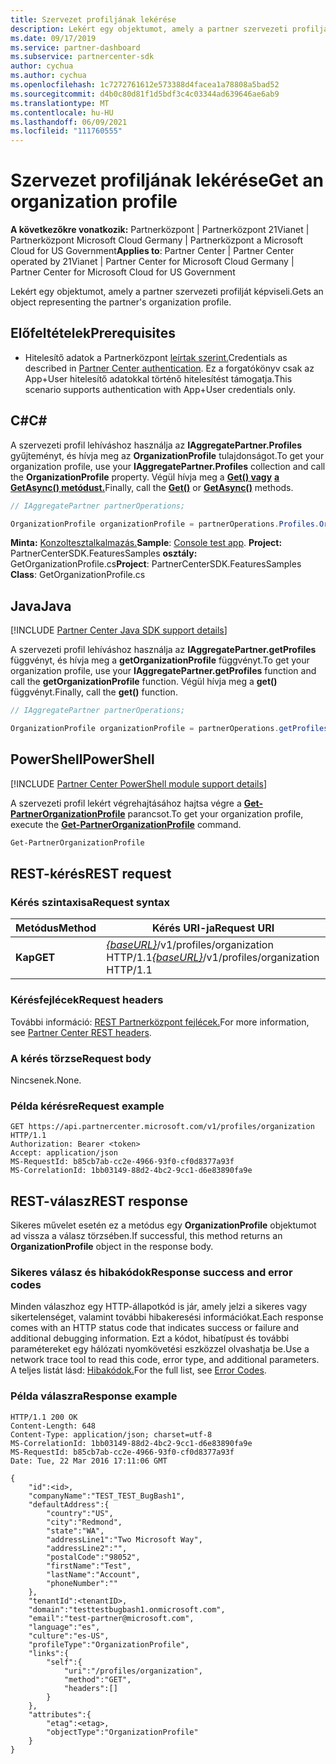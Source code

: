 ```yaml
---
title: Szervezet profiljának lekérése
description: Lekért egy objektumot, amely a partner szervezeti profilját képviseli.
ms.date: 09/17/2019
ms.service: partner-dashboard
ms.subservice: partnercenter-sdk
author: cychua
ms.author: cychua
ms.openlocfilehash: 1c7272761612e573388d4facea1a78808a5bad52
ms.sourcegitcommit: d4b0c80d81f1d5bdf3c4c03344ad639646ae6ab9
ms.translationtype: MT
ms.contentlocale: hu-HU
ms.lasthandoff: 06/09/2021
ms.locfileid: "111760555"
---
```

# <a name="get-an-organization-profile"></a><span data-ttu-id="aa25a-103">Szervezet profiljának lekérése</span><span class="sxs-lookup"><span data-stu-id="aa25a-103">Get an organization profile</span></span>

<span data-ttu-id="aa25a-104">**A következőkre vonatkozik:** Partnerközpont | Partnerközpont 21Vianet | Partnerközpont Microsoft Cloud Germany | Partnerközpont a Microsoft Cloud for US Government</span><span class="sxs-lookup"><span data-stu-id="aa25a-104">**Applies to**: Partner Center | Partner Center operated by 21Vianet | Partner Center for Microsoft Cloud Germany | Partner Center for Microsoft Cloud for US Government</span></span>

<span data-ttu-id="aa25a-105">Lekért egy objektumot, amely a partner szervezeti profilját képviseli.</span><span class="sxs-lookup"><span data-stu-id="aa25a-105">Gets an object representing the partner's organization profile.</span></span>

## <a name="prerequisites"></a><span data-ttu-id="aa25a-106">Előfeltételek</span><span class="sxs-lookup"><span data-stu-id="aa25a-106">Prerequisites</span></span>

- <span data-ttu-id="aa25a-107">Hitelesítő adatok a Partnerközpont [leírtak szerint.](partner-center-authentication.md)</span><span class="sxs-lookup"><span data-stu-id="aa25a-107">Credentials as described in [Partner Center authentication](partner-center-authentication.md).</span></span> <span data-ttu-id="aa25a-108">Ez a forgatókönyv csak az App+User hitelesítő adatokkal történő hitelesítést támogatja.</span><span class="sxs-lookup"><span data-stu-id="aa25a-108">This scenario supports authentication with App+User credentials only.</span></span>

## <a name="c"></a><span data-ttu-id="aa25a-109">C\#</span><span class="sxs-lookup"><span data-stu-id="aa25a-109">C\#</span></span>

<span data-ttu-id="aa25a-110">A szervezeti profil lehíváshoz használja az **IAggregatePartner.Profiles** gyűjteményt, és hívja meg az **OrganizationProfile** tulajdonságot.</span><span class="sxs-lookup"><span data-stu-id="aa25a-110">To get your organization profile, use your **IAggregatePartner.Profiles** collection and call the **OrganizationProfile** property.</span></span> <span data-ttu-id="aa25a-111">Végül hívja meg a [**Get() vagy**](/dotnet/api/microsoft.store.partnercenter.profiles.iorganizationprofile.get) [**a GetAsync() metódust.**](/dotnet/api/microsoft.store.partnercenter.profiles.iorganizationprofile.getasync)</span><span class="sxs-lookup"><span data-stu-id="aa25a-111">Finally, call the [**Get()**](/dotnet/api/microsoft.store.partnercenter.profiles.iorganizationprofile.get) or [**GetAsync()**](/dotnet/api/microsoft.store.partnercenter.profiles.iorganizationprofile.getasync) methods.</span></span>

```csharp
// IAggregatePartner partnerOperations;

OrganizationProfile organizationProfile = partnerOperations.Profiles.OrganizationProfile.Get();
```

<span data-ttu-id="aa25a-112">**Minta:** [Konzoltesztalkalmazás.](console-test-app.md)</span><span class="sxs-lookup"><span data-stu-id="aa25a-112">**Sample**: [Console test app](console-test-app.md).</span></span> <span data-ttu-id="aa25a-113">**Project:** PartnerCenterSDK.FeaturesSamples **osztály:** GetOrganizationProfile.cs</span><span class="sxs-lookup"><span data-stu-id="aa25a-113">**Project**: PartnerCenterSDK.FeaturesSamples **Class**: GetOrganizationProfile.cs</span></span>

## <a name="java"></a><span data-ttu-id="aa25a-114">Java</span><span class="sxs-lookup"><span data-stu-id="aa25a-114">Java</span></span>

[!INCLUDE [Partner Center Java SDK support details](../includes/java-sdk-support.md)]

<span data-ttu-id="aa25a-115">A szervezeti profil lehíváshoz használja az **IAggregatePartner.getProfiles** függvényt, és hívja meg a **getOrganizationProfile** függvényt.</span><span class="sxs-lookup"><span data-stu-id="aa25a-115">To get your organization profile, use your **IAggregatePartner.getProfiles** function and call the **getOrganizationProfile** function.</span></span> <span data-ttu-id="aa25a-116">Végül hívja meg a **get()** függvényt.</span><span class="sxs-lookup"><span data-stu-id="aa25a-116">Finally, call the **get()** function.</span></span>

```java
// IAggregatePartner partnerOperations;

OrganizationProfile organizationProfile = partnerOperations.getProfiles().getOrganizationProfile().get();
```

## <a name="powershell"></a><span data-ttu-id="aa25a-117">PowerShell</span><span class="sxs-lookup"><span data-stu-id="aa25a-117">PowerShell</span></span>

[!INCLUDE [Partner Center PowerShell module support details](../includes/powershell-module-support.md)]

<span data-ttu-id="aa25a-118">A szervezeti profil lekért végrehajtásához hajtsa végre a [**Get-PartnerOrganizationProfile**](https://github.com/Microsoft/Partner-Center-PowerShell/blob/master/docs/help/Get-PartnerOrganizationProfile.md) parancsot.</span><span class="sxs-lookup"><span data-stu-id="aa25a-118">To get your organization profile, execute the [**Get-PartnerOrganizationProfile**](https://github.com/Microsoft/Partner-Center-PowerShell/blob/master/docs/help/Get-PartnerOrganizationProfile.md) command.</span></span>

```powershell
Get-PartnerOrganizationProfile
```

## <a name="rest-request"></a><span data-ttu-id="aa25a-119">REST-kérés</span><span class="sxs-lookup"><span data-stu-id="aa25a-119">REST request</span></span>

### <a name="request-syntax"></a><span data-ttu-id="aa25a-120">Kérés szintaxisa</span><span class="sxs-lookup"><span data-stu-id="aa25a-120">Request syntax</span></span>

| <span data-ttu-id="aa25a-121">Metódus</span><span class="sxs-lookup"><span data-stu-id="aa25a-121">Method</span></span>  | <span data-ttu-id="aa25a-122">Kérés URI-ja</span><span class="sxs-lookup"><span data-stu-id="aa25a-122">Request URI</span></span>                                                                   |
|---------|-------------------------------------------------------------------------------|
| <span data-ttu-id="aa25a-123">**Kap**</span><span class="sxs-lookup"><span data-stu-id="aa25a-123">**GET**</span></span> | <span data-ttu-id="aa25a-124">[*{baseURL}*](partner-center-rest-urls.md)/v1/profiles/organization HTTP/1.1</span><span class="sxs-lookup"><span data-stu-id="aa25a-124">[*{baseURL}*](partner-center-rest-urls.md)/v1/profiles/organization HTTP/1.1</span></span> |

### <a name="request-headers"></a><span data-ttu-id="aa25a-125">Kérésfejlécek</span><span class="sxs-lookup"><span data-stu-id="aa25a-125">Request headers</span></span>

<span data-ttu-id="aa25a-126">További információ: [REST Partnerközpont fejlécek.](headers.md)</span><span class="sxs-lookup"><span data-stu-id="aa25a-126">For more information, see [Partner Center REST headers](headers.md).</span></span>

### <a name="request-body"></a><span data-ttu-id="aa25a-127">A kérés törzse</span><span class="sxs-lookup"><span data-stu-id="aa25a-127">Request body</span></span>

<span data-ttu-id="aa25a-128">Nincsenek.</span><span class="sxs-lookup"><span data-stu-id="aa25a-128">None.</span></span>

### <a name="request-example"></a><span data-ttu-id="aa25a-129">Példa kérésre</span><span class="sxs-lookup"><span data-stu-id="aa25a-129">Request example</span></span>

```http
GET https://api.partnercenter.microsoft.com/v1/profiles/organization HTTP/1.1
Authorization: Bearer <token>
Accept: application/json
MS-RequestId: b85cb7ab-cc2e-4966-93f0-cf0d8377a93f
MS-CorrelationId: 1bb03149-88d2-4bc2-9cc1-d6e83890fa9e
```

## <a name="rest-response"></a><span data-ttu-id="aa25a-130">REST-válasz</span><span class="sxs-lookup"><span data-stu-id="aa25a-130">REST response</span></span>

<span data-ttu-id="aa25a-131">Sikeres művelet esetén ez a metódus egy **OrganizationProfile** objektumot ad vissza a válasz törzsében.</span><span class="sxs-lookup"><span data-stu-id="aa25a-131">If successful, this method returns an **OrganizationProfile** object in the response body.</span></span>

### <a name="response-success-and-error-codes"></a><span data-ttu-id="aa25a-132">Sikeres válasz és hibakódok</span><span class="sxs-lookup"><span data-stu-id="aa25a-132">Response success and error codes</span></span>

<span data-ttu-id="aa25a-133">Minden válaszhoz egy HTTP-állapotkód is jár, amely jelzi a sikeres vagy sikertelenséget, valamint további hibakeresési információkat.</span><span class="sxs-lookup"><span data-stu-id="aa25a-133">Each response comes with an HTTP status code that indicates success or failure and additional debugging information.</span></span> <span data-ttu-id="aa25a-134">Ezt a kódot, hibatípust és további paramétereket egy hálózati nyomkövetési eszközzel olvashatja be.</span><span class="sxs-lookup"><span data-stu-id="aa25a-134">Use a network trace tool to read this code, error type, and additional parameters.</span></span> <span data-ttu-id="aa25a-135">A teljes listát lásd: [Hibakódok.](error-codes.md)</span><span class="sxs-lookup"><span data-stu-id="aa25a-135">For the full list, see [Error Codes](error-codes.md).</span></span>

### <a name="response-example"></a><span data-ttu-id="aa25a-136">Példa válaszra</span><span class="sxs-lookup"><span data-stu-id="aa25a-136">Response example</span></span>

```http
HTTP/1.1 200 OK
Content-Length: 648
Content-Type: application/json; charset=utf-8
MS-CorrelationId: 1bb03149-88d2-4bc2-9cc1-d6e83890fa9e
MS-RequestId: b85cb7ab-cc2e-4966-93f0-cf0d8377a93f
Date: Tue, 22 Mar 2016 17:11:06 GMT

{
    "id":<id>,
    "companyName":"TEST_TEST_BugBash1",
    "defaultAddress":{
        "country":"US",
        "city":"Redmond",
        "state":"WA",
        "addressLine1":"Two Microsoft Way",
        "addressLine2":"",
        "postalCode":"98052",
        "firstName":"Test",
        "lastName":"Account",
        "phoneNumber":""
    },
    "tenantId":<tenantID>,
    "domain":"testtestbugbash1.onmicrosoft.com",
    "email":"test-partner@microsoft.com",
    "language":"es",
    "culture":"es-US",
    "profileType":"OrganizationProfile",
    "links":{
        "self":{
            "uri":"/profiles/organization",
            "method":"GET",
            "headers":[]
        }
    },
    "attributes":{
        "etag":<etag>,
        "objectType":"OrganizationProfile"
    }
}
```
